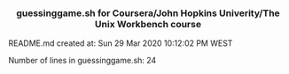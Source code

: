 <center> <h3>guessinggame.sh for Coursera/John Hopkins Univerity/The Unix Workbench course</h3> </center>
README.md created at: Sun 29 Mar 2020 10:12:02 PM WEST

Number of lines in guessinggame.sh: 24
